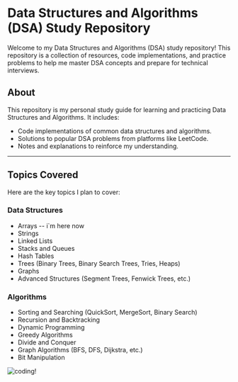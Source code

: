 # Data Structures and Algorithms (DSA) Study Repository

Welcome to my Data Structures and Algorithms (DSA) study repository! This repository is a collection of resources, code implementations, and practice problems to help me master DSA concepts and prepare for technical interviews.

## **About**
This repository is my personal study guide for learning and practicing Data Structures and Algorithms. It includes:
- Code implementations of common data structures and algorithms.
- Solutions to popular DSA problems from platforms like LeetCode.
- Notes and explanations to reinforce my understanding.

---

## **Topics Covered**
Here are the key topics I plan to cover:

### **Data Structures**
- Arrays -- i`m here now
- Strings
- Linked Lists
- Stacks and Queues
- Hash Tables
- Trees (Binary Trees, Binary Search Trees, Tries, Heaps)
- Graphs
- Advanced Structures (Segment Trees, Fenwick Trees, etc.)

### **Algorithms**
- Sorting and Searching (QuickSort, MergeSort, Binary Search)
- Recursion and Backtracking
- Dynamic Programming
- Greedy Algorithms
- Divide and Conquer
- Graph Algorithms (BFS, DFS, Dijkstra, etc.)
- Bit Manipulation

![coding!](https://media2.giphy.com/media/v1.Y2lkPTc5MGI3NjExbW1zaGx4cGsxbTVhZnFheWE1OTcyNnRod2R4ZnVhOXB5dGQ4MGJseSZlcD12MV9pbnRlcm5hbF9naWZfYnlfaWQmY3Q9Zw/HzPtbOKyBoBFsK4hyc/giphy.gif)
